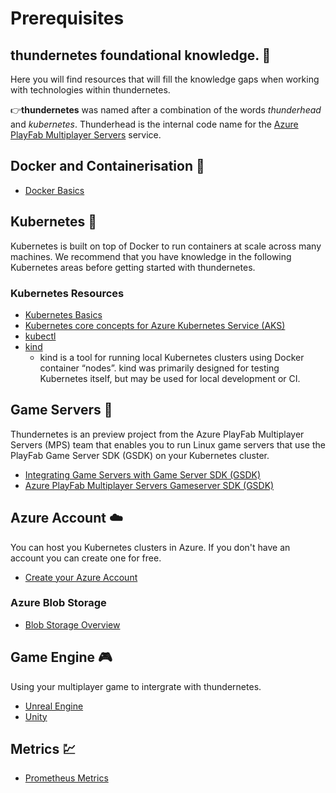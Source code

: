 # Prerequisites

## thundernetes foundational knowledge. 💖

Here you will find resources that will fill the knowledge gaps when working with technologies within thundernetes. 

👉**thundernetes** was named after a combination of the words *thunderhead* and *kubernetes*. 
Thunderhead is the internal code name for the [Azure PlayFab Multiplayer Servers](https://azure.microsoft.com/services/playfab/multiplayer-services/) service. 

## Docker and Containerisation 🚢
- [Docker Basics](https://www.docker.com/101-tutorial)

## Kubernetes 🌼
Kubernetes is built on top of Docker to run containers at scale across many machines. We recommend that you have knowledge in the following Kubernetes areas before getting started with thundernetes.

### Kubernetes Resources 
- [Kubernetes Basics](https://kubernetes.io/docs/tutorials/kubernetes-basics/)
- [Kubernetes core concepts for Azure Kubernetes Service (AKS)](https://docs.microsoft.com/en-us/azure/aks/concepts-clusters-workloads)
- [kubectl](https://github.com/virtual-kubelet/virtual-kubelet)
- [kind](https://kind.sigs.k8s.io/)
  -   kind is a tool for running local Kubernetes clusters using Docker container “nodes”.
kind was primarily designed for testing Kubernetes itself, but may be used for local development or CI.

## Game Servers 👾
Thundernetes is an preview project from the Azure PlayFab Multiplayer Servers (MPS) team that enables you to run Linux game servers that use the PlayFab Game Server SDK (GSDK) on your Kubernetes cluster. 

- [Integrating Game Servers with Game Server SDK (GSDK)](https://docs.microsoft.com/en-us/gaming/playfab/features/multiplayer/servers/integrating-game-servers-with-gsdk)
- [Azure PlayFab Multiplayer Servers Gameserver SDK (GSDK)](https://github.com/PlayFab/MpsSamples)

## Azure Account ☁️
You can host you Kubernetes clusters in Azure. If you don't have an account you can create one for free.
- [Create your Azure Account](https://azure.microsoft.com/free/?WT.mc_id=A261C142F)

### Azure Blob Storage
- [Blob Storage Overview](https://docs.microsoft.com/azure/storage/blobs/storage-blobs-overview)

## Game Engine 🎮
Using your multiplayer game to intergrate with thundernetes.

- [Unreal Engine](https://www.unrealengine.com/)
- [Unity](https://unity.com/)

## Metrics 💹
- [Prometheus Metrics](https://github.com/prometheus-operator/kube-prometheus)
